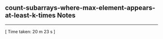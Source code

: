 <h2>count-subarrays-where-max-element-appears-at-least-k-times Notes</h2><hr>[ Time taken: 20 m 23 s ]